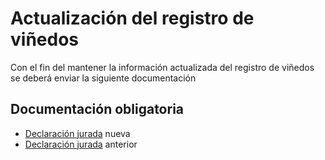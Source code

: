 # Actualización del registro de viñedos

Con el fin del mantener la información actualizada del registro de viñedos se deberá enviar la siguiente documentación

## Documentación obligatoria

* [Declaración jurada](/documentación/declaración_jurada_viñedos) nueva
* [Declaración jurada](/documentación/declaración_jurada_viñedos) anterior
